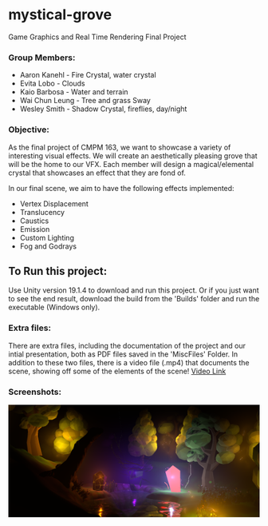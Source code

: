 # mystical-grove
Game Graphics and Real Time Rendering Final Project

### Group Members:
- Aaron Kanehl - Fire Crystal, water crystal
- Evita Lobo - Clouds
- Kaio Barbosa - Water and terrain
- Wai Chun Leung - Tree and grass Sway
- Wesley Smith - Shadow Crystal, fireflies, day/night

### Objective:
As the final project of CMPM 163, we want to showcase a variety of interesting visual effects. We will create an aesthetically pleasing grove that will be the home to our VFX.
Each member will design a magical/elemental crystal that showcases an effect that they are fond of.

In our final scene, we aim to have the following effects implemented:
 - Vertex Displacement
 - Translucency
 - Caustics
 - Emission
 - Custom Lighting
 - Fog and Godrays
 
## To Run this project:
Use Unity version 19.1.4 to download and run this project. Or if you just want to see the end result, download the build from the 'Builds' folder and run the executable (Windows only).


### Extra files: 
There are extra files, including the documentation of the project and our intial presentation, both as PDF files saved in the 'MiscFiles' Folder. In addition to these two files, there is a video file (.mp4) that documents the scene, showing off some of the elements of the scene!
[Video Link](https://github.com/kaiobarb/mystical-grove/tree/master/MiscFiles) 

### Screenshots:

![Screenshot](./Screenshot.PNG)
